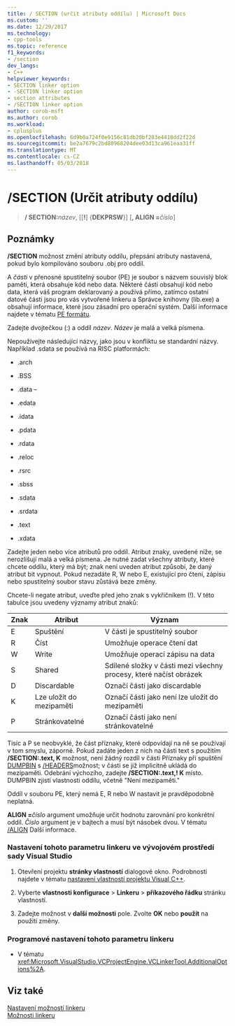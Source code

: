 ```yaml
---
title: / SECTION (určit atributy oddílu) | Microsoft Docs
ms.custom: ''
ms.date: 12/29/2017
ms.technology:
- cpp-tools
ms.topic: reference
f1_keywords:
- /section
dev_langs:
- C++
helpviewer_keywords:
- SECTION linker option
- -SECTION linker option
- section attributes
- /SECTION linker option
author: corob-msft
ms.author: corob
ms.workload:
- cplusplus
ms.openlocfilehash: 6d9b0a724f0e9156c81db20bf283e4418dd2f22d
ms.sourcegitcommit: be2a7679c2bd80968204dee03d13ca961eaa31ff
ms.translationtype: MT
ms.contentlocale: cs-CZ
ms.lasthandoff: 05/03/2018
---
```

# <a name="section-specify-section-attributes"></a>/SECTION (Určit atributy oddílu)

> **/ SECTION:**_název_, [[**!**] {**DEKPRSW**}] [**, ALIGN =**_číslo_]

## <a name="remarks"></a>Poznámky

**/SECTION** možnost změní atributy oddílu, přepsání atributy nastavená, pokud bylo kompilováno souboru .obj pro oddíl.

A *části* v přenosné spustitelný soubor (PE) je soubor s názvem souvislý blok paměti, která obsahuje kód nebo data. Některé části obsahují kód nebo data, která váš program deklarovaný a používá přímo, zatímco ostatní datové části jsou pro vás vytvořené linkeru a Správce knihovny (lib.exe) a obsahují informace, které jsou zásadní pro operační systém. Další informace najdete v tématu [PE formátu](https://msdn.microsoft.com/library/windows/desktop/ms680547).

Zadejte dvojtečkou (:) a oddíl *název*. *Název* je malá a velká písmena.

Nepoužívejte následující názvy, jako jsou v konfliktu se standardní názvy. Například .sdata se používá na RISC platformách:

- .arch

- .BSS

- .data –

- .edata

- .idata

- .pdata

- .rdata

- .reloc

- .rsrc

- .sbss

- .sdata

- .srdata

- .text

- .xdata

Zadejte jeden nebo více atributů pro oddíl. Atribut znaky, uvedené níže, se nerozlišují malá a velká písmena. Je nutné zadat všechny atributy, které chcete oddílu, který má být; znak není uveden atribut způsobí, že daný atribut bit vypnout. Pokud nezadáte R, W nebo E, existující pro čtení, zápisu nebo spustitelný soubor stavu zůstává beze změny.

Chcete-li negate atribut, uveďte před jeho znak s vykřičníkem (!). V této tabulce jsou uvedeny významy atribut znaků:

|Znak|Atribut|Význam|
|---------------|---------------|-------------|
|E|Spuštění|V části je spustitelný soubor|
|R|Číst|Umožňuje operace čtení dat|
|W|Write|Umožňuje operací zápisu na data|
|S|Shared|Sdílené složky v části mezi všechny procesy, které načíst obrázek|
|D|Discardable|Označí části jako discardable|
|K|Lze uložit do mezipaměti|Označí části jako není lze uložit do mezipaměti|
|P|Stránkovatelné|Označí části jako není stránkovatelné|

Tisíc a P se neobvyklé, že část příznaky, které odpovídají na ně se používají v tom smyslu, záporné. Pokud zadáte jeden z nich na části text s použitím **/SECTION:.text, K** možnost, není žádný rozdíl v části Příznaky při spuštění [DUMPBIN](../../build/reference/dumpbin-options.md) s [/HEADERS](../../build/reference/headers.md)možnost; v části se již implicitně ukládá do mezipaměti. Odebrání výchozího, zadejte **/SECTION:.text,! K** místo. DUMPBIN zjistí vlastnosti oddílu, včetně "Není mezipaměti."

Oddíl v souboru PE, který nemá E, R nebo W nastavit je pravděpodobně neplatná.

**ALIGN =**_číslo_ argument umožňuje určit hodnotu zarovnání pro konkrétní oddíl. _Číslo_ argument je v bajtech a musí být násobek dvou. V tématu [/ALIGN](../../build/reference/align-section-alignment.md) Další informace.

### <a name="to-set-this-linker-option-in-the-visual-studio-development-environment"></a>Nastavení tohoto parametru linkeru ve vývojovém prostředí sady Visual Studio

1.  Otevření projektu **stránky vlastností** dialogové okno. Podrobnosti najdete v tématu [nastavení vlastností projektu Visual C++](../../ide/working-with-project-properties.md).

1. Vyberte **vlastnosti konfigurace** > **Linkeru** > **příkazového řádku** stránku vlastností.

1. Zadejte možnost v **další možnosti** pole. Zvolte **OK** nebo **použít** na použití změny.

### <a name="to-set-this-linker-option-programmatically"></a>Programové nastavení tohoto parametru linkeru

- V tématu <xref:Microsoft.VisualStudio.VCProjectEngine.VCLinkerTool.AdditionalOptions%2A>.

## <a name="see-also"></a>Viz také

[Nastavení možností linkeru](../../build/reference/setting-linker-options.md)  
[Možnosti linkeru](../../build/reference/linker-options.md)  
